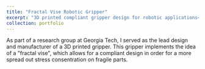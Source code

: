 ```yaml
---
title: "Fractal Vise Robotic Gripper"
excerpt: "3D printed compliant gripper design for robotic applications<br/><img src='/images/fractal-vise.png'>"
collection: portfolio
---
```


As part of a research group at Georgia Tech, I served as the lead design and manufacturer of a 3D printed gripper. This gripper implements the idea of a "fractal vise", which allows for a compliant design in order for a more spread out stress consentration on fragile parts.
